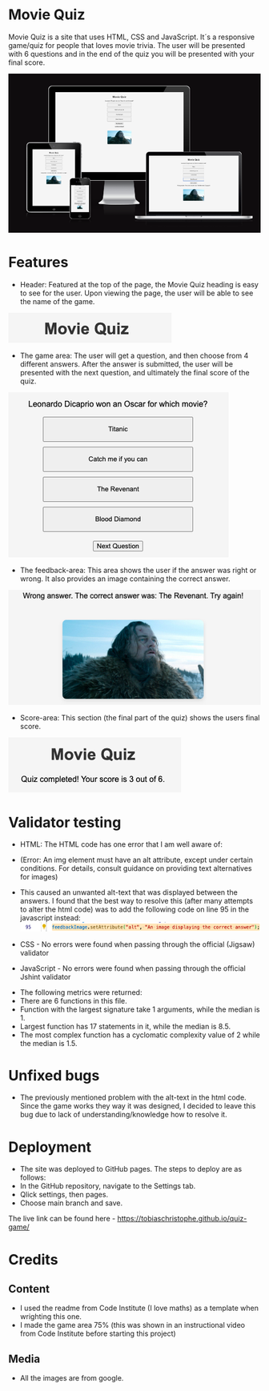 # Movie Quiz 

Movie Quiz is a site that uses HTML, CSS and JavaScript. It´s a responsive game/quiz for people that loves movie trivia. The user will be presented with 6 questions and in the end of the quiz you will be presented with your final score. 

![Image Alt Text](assets/css/images/amiresponsive.jpg)

# Features

* Header: Featured at the top of the page, the Movie Quiz heading is easy to see for the user. Upon viewing the page, the user will be able to see the name of the game.

![Image Alt Text](assets/css/images/header.jpg)

* The game area: The user will get a question, and then choose from 4 different answers. After the answer is submitted, the user will be presented with the next question, and ultimately the final score of the quiz. 

![Image Alt Text](assets/css/images/gamearea.jpg)

* The feedback-area: This area shows the user if the answer was right or wrong. It also provides an image containing the correct answer.

![Image Alt Text](assets/css/images/feedback.jpg)

* Score-area: This section (the final part of the quiz) shows the users final score. 

![Image Alt Text](assets/css/images/score.jpg)

# Validator testing

* HTML: The HTML code has one error that I am well aware of: 
- (Error: An img element must have an alt attribute, except under certain conditions. For details, consult guidance on providing text alternatives for images)

- This caused an unwanted alt-text that was displayed between the answers. I found that the best way to resolve this (after many attempts to alter the html code) was to add the following code on line 95 in the javascript instead:
![Image Alt Text](assets/css/images/java.jpg)

* CSS - No errors were found when passing through the official (Jigsaw) validator

* JavaScript - No errors were found when passing through the official Jshint validator
- The following metrics were returned:
- There are 6 functions in this file.
- Function with the largest signature take 1 arguments, while the median is 1.
- Largest function has 17 statements in it, while the median is 8.5.
- The most complex function has a cyclomatic complexity value of 2 while the median is 1.5.

# Unfixed bugs

* The previously mentioned problem with the alt-text in the html code. Since the game works they way it was designed, I decided to leave this bug due to lack of understanding/knowledge how to resolve it. 

# Deployment

* The site was deployed to GitHub pages. The steps to deploy are as follows:
* In the GitHub repository, navigate to the Settings tab.
* Qlick settings, then pages.
* Choose main branch and save. 

The live link can be found here - https://tobiaschristophe.github.io/quiz-game/

# Credits

## Content 
* I used the readme from Code Institute (I love maths) as a template when wrighting this one. 
* I made the game area 75% (this was shown in an instructional video from Code Institute before starting this project)

## Media
* All the images are from google. 




